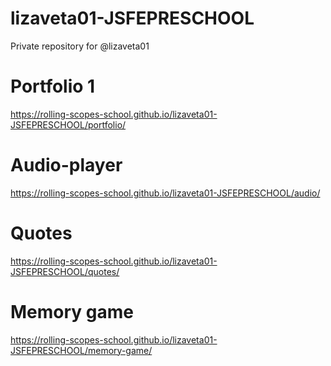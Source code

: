 # lizaveta01-JSFEPRESCHOOL
Private repository for @lizaveta01

# Portfolio 1
https://rolling-scopes-school.github.io/lizaveta01-JSFEPRESCHOOL/portfolio/

# Audio-player
https://rolling-scopes-school.github.io/lizaveta01-JSFEPRESCHOOL/audio/

# Quotes
https://rolling-scopes-school.github.io/lizaveta01-JSFEPRESCHOOL/quotes/

# Memory game
https://rolling-scopes-school.github.io/lizaveta01-JSFEPRESCHOOL/memory-game/
